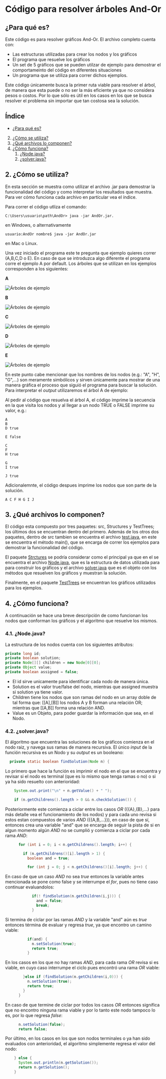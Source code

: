 # Código para resolver árboles And-Or

## ¿Para qué es?

Este código es para resolver gráficos And-Or. El archivo completo cuenta con:
* Las estructuras utilizadas para crear los nodos y los gráficos
* El programa que resuelve los gráficos
* Un set de 5 gráficos que se pueden utilzar de ejemplo para demostrar el comportameinto del código en diferentes situaciones
* Un programa que se utiliza para correr dichos ejemplos.

Este código únicamente busca la primer ruta viable para resolver el árbol, de manera que esta puede o no ser la más eficiente ya que no considera pesos o costos. Por lo que sólo es útil en los casos en los que se busca resolver el problema sin importar que tan costosa sea la solución.

## Índice

* [¿Para qué es?](https://github.com/Reach-AM/Documentacion-para-usuario-final/blob/main/README.md#1-para-qu%C3%A9-es)
2. [¿Cómo se utiliza?](https://github.com/Reach-AM/Documentacion-para-usuario-final#2-c%C3%B3mo-se-utiliza)
3. [¿Qué archivos lo componen?](https://github.com/Reach-AM/Documentacion-para-usuario-final#3-qu%C3%A9-archivos-lo-componen)
4. [¿Cómo funciona?](https://github.com/Reach-AM/Documentacion-para-usuario-final#4-c%C3%B3mo-funciona)
    1. [¿Node.java?](https://github.com/Reach-AM/Documentacion-para-usuario-final#41-nodejava)
    2. [¿solver.java?](https://github.com/Reach-AM/Documentacion-para-usuario-final#42-solverjava)

## 2. ¿Cómo se utiliza?

En esta sección se muestra como utilizar el archivo .jar para demostrar la funcionalidad del código y como interpretar los resultados que muestra. Para ver cómo funciona cada archivo en partícular vea el índice.

Para correr el código utliza el comando:

```console
C:\Users\usuario\path\AndOr> java -jar AndOr.jar.
```

en Windows, o alternativamente

```console
usuario:AndOr nombre$ java -jar AndOr.jar
```

en Mac o Linux.

Una vez iniciado el programa este te pregunta que ejemplo quieres correr (A,B,C,D o E). En caso de que se introduzca algo diferente el programa corre el ejemplo A por default. Los árboles que se utilizan en los ejemplos corresponden a los siguientes:

**A**

![Árboles de ejemplo](./img/a.png)

**B**

![Árboles de ejemplo](./img/b.png)

**C**

![Árboles de ejemplo](./img/c.png)

**D**

![Árboles de ejemplo](./img/d.png)

**E**

![Árboles de ejemplo](./img/e.png)

En este punto cabe mencionar que los nombres de los nodos (e.g.: "A", "H", "G",...) son meramente simbólicos y sirven únicamente para mostrar de una manera gráfica el proceso que siguió el programa para buscar la solución. Para interpretar el *output* utilizaremos el árbol A de ejemplo:

Al pedir al código que resuelva el árbol A, el código imprime la secuencia en la que visita los nodos y al llegar a un nodo TRUE o FALSE imprime su valor, e.g.:

```
A
B
D true

E false

C
F
H true

G
I true

J true
```

Adicionalemnte, el código despues imprime los nodos que son parte de la solución.

```
A C F H G I J
```

## 3. ¿Qué archivos lo componen?

El código esta compuesto por tres paquetes: src, Structures y TestTrees; los últimos dos se encuentran dentro del primero. Además de los otros dos paquetes, dentro de src tambien se encuentra el archivo [test.java](./src/test.java), en este se encuentra el método main(), que se encarga de correr los ejemplos para demostrar la funcionalidad del código.

El paquete [Strctures](./src/Strctures) se podría considerar como el principal ya que en el se encuentra el archivo [Node.java](./src/Strctures/Node.java), que es la estructura de datos utilizada para para construir los gráficos y el archivo [solver.java](./src/Strctures/solver.java) que es el objeto con los métodos que resuelven los gráficos y muestran la solución.

Finalmente, en el paquete [TestTrees](./src/TestTrees) se encuentran los gráficos utilizados para los ejemplos.

## 4. ¿Cómo funciona?

A continuación se hace una breve descripción de como funcionan los nodos que conforman los gráficos y el algoritmo que resuelve los mismos.

### 4.1. ¿Node.java?

La estructura de los nodos cuenta con los siguientes atributos:

```java
private long id;
private boolean solution;
private Node[][] children = new Node[0][0];
private Object value;
private boolean assigned = false;
```

 * El id sirve unicamente para identificar cada nodo de manera única.
 * Solution es el valor true/false del nodo, mientras que assigned muestra si solution ya tiene valor.
 * Children tiene los nodos que son ramas del nodo en un array doble de tal forma que: [[A],[B]] los nodos A y B forman una relación OR; mientras que [[A,B]] forma    una relación AND.
 * Value es un Objeto, para poder guardar la información que sea, en el Nodo.

### 4.2. ¿solver.java?

El álgoritmo que encuentra las soluciones de los gráficos comienza en el nodo raiz, y navega sus ramas de manera recursiva. El único *input* de la función recursiva es un Nodo y su *output* es un booleano:

```java
  private static boolean findSolution(Node n) {
```

Lo primero que hace la función es imprimir el nodo en el que se encuentra y revisar si el nodo es terminal (que es lo mismo que tenga ramas o no) o si ya ha sido resuelto con anterioridad:

```java
    System.out.print("\n" + n.getValue() + " ");

    if (n.getChildrens().length > 0 && n.checkSolution()) {
```

Posteriormente este comienza a ciclar entre los casos *OR* ({{A},{B},...} para más detalle vea el funcionamiento de los nodos) y para cada uno revisa si estos estan compuestos de varios *AND* ({{A,B,...}}), en caso de que sí, entonces crea una variable "and" que se encarga de seguir la pista de si en algun momento algún *AND* no se cumplió y comienza a ciclar por cada rama *AND*:

```java
      for (int i = 0; i < n.getChildrens().length; i++) {

        if (n.getChildrens()[i].length > 1) {
          boolean and = true;

          for (int j = 0; j < n.getChildrens()[i].length; j++) {
```

En caso de que un caso *AND* no sea *true* entonces la variable antes mencionada se pone como false y se interrumpe el *for*, pues no tiene caso continuar evaluandolos:

```java
            if(! findSolution(n.getChildren(i,j))) {
              and = false;
              break;
            }
```

Si termina de ciclar por las ramas *AND* y la variable "and" aún es *true* entonces términa de evaluar y regresa *true*, ya que encontro un camino viable:

```java
          if(and) {
            n.setSolution(true);
            return true;
          }
```

En los casos en los que no hay ramas *AND*, para cada rama *OR* revisa si es viable, en cuyo caso interrumpe el ciclo pues encontró una rama *OR* viable: 

```java
        }else if (findSolution(n.getChildren(i,0))) {
          n.setSolution(true);
          return true;
        }
      }
```

En caso de que termine de ciclar por todos los casos *OR* entonces significa que no encontro ninguna rama viable y por lo tanto este nodo tampoco lo es, por lo que regresa *false*:

```java
      n.setSolution(false);
      return false;
```

Por último, en los casos en los que son nodos terminales o ya han sido evaluados con anterioridad, el algoritmo simplemente regresa el valor del nodo:

```java
    } else {
      System.out.println(n.getSolution());
      return n.getSolution();
    }
```
